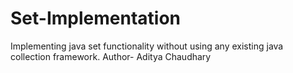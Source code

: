 # Set-Implementation
Implementing java set functionality without using any existing java collection framework.
Author- Aditya Chaudhary
